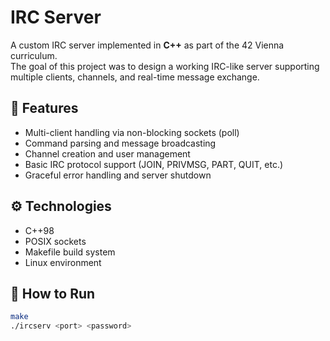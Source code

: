 # IRC Server

A custom IRC server implemented in **C++** as part of the 42 Vienna curriculum.  
The goal of this project was to design a working IRC-like server supporting multiple clients, channels, and real-time message exchange.

## 🧩 Features
- Multi-client handling via non-blocking sockets (poll)
- Command parsing and message broadcasting
- Channel creation and user management
- Basic IRC protocol support (JOIN, PRIVMSG, PART, QUIT, etc.)
- Graceful error handling and server shutdown

## ⚙️ Technologies
- C++98
- POSIX sockets
- Makefile build system
- Linux environment

## 🚀 How to Run
```bash
make
./ircserv <port> <password>
